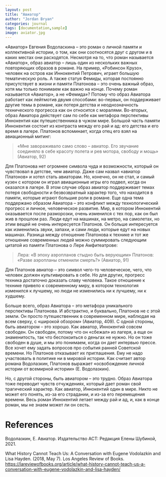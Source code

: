 ```yaml
---
layout: post
title: "Авиатор"
author: "Jordan Bryan"
categories: journal
tags: [documentation,sample]
image: aviator.jpg
---
```


«Авиатор» Евгения Водоласкина – это роман о личной памяти и коллективной истории, о том, как они соотносятся друг с другом и в каких местах они расходятся. Несмотря на то, что роман называется «Авиатор», образ авиатор – лишь один из нескольких важных повторяющих образов в романе. На пример, «Робинсон Крузо», человек на остров как Иннокентий Петрович, играет большую тематическую роль. А также статуя Фемиды, которая постоянно присутствует в жизни и памяти Платонова – это очень важный образ, хотя мы только понимаем как важно на конце.
Почему роман называется «Авиатор», а не «Фемида»? Потому что образ Авиатора работает как лейтмотив двумя способами: во-первых, он поддерживает другие темы в романе, как потеря детства и неоднозначность технического прогресса как он относится с моралями. Во-вторых, образ Авиатора действует сам по себе как метафора перспективы Иннокентия как путешественника в чужом мире.
Большой часть памяти Иннокентия состоит из контраста между его рай и ад: его детства и его время в лагере. Платонов вспоминает, когда отец его взял на авиационный митинг:

> «Мне завораживало само слово – авиатор. Его звучание соединяло в себе красоту полета и рев мотора, свободу и мощь» (Авиатор, 92)

Для Платонова нет огромнее символа чуда и возможности, который он чувствовал в детстве, чем авиатор. Даже сам назвал «авиатор Платонов» и хотел стать авиаторам. Но, конечно, он не стал, и самый кузен с котором он играл авиационные игры его подвел, когда он оказался в лагере. В этом случае образ авиатор поддерживает темах потеря свободности и безвозвратный характер того, что находится в памяти, которые играют большие роли в романе.
Еще одна тема поддержано образом Авиатора – это конфликт между технологический прогресс и личное, человеческое развитие. Мир, в котором Иннокентий оказывается после разморозки, очень изменился с тех пор, как он был жив в прошлом раз. Люди едут на машинах, на метро, на самолетах, но этим вещей не очень интересуется Платонов. Он больше интересуется как изменились звуки, запахи, и сами люди, которые едут на новых машинах. Разница между отношение Платонова к технике и тот же отношение современных людей можно суммировать следующим цитатой из памяти Платонова о Лере Амфитеатрове:

> Лера: «В эпоху аэропланов стыдно быть верующим»
> Платонов: «Разве аэропланы отменили смерть?» (Авиатор, 91)

Для Платонов авиатор – это символ чего-то человеческое, чего, что человек должен культивировать в себе. Но для других, прогресс техника достаточно доказать славу человека. Такое отношение к технике привело к современному миру, в котором технология изменился к лучшему, но люди не изменились ни к лучшему, ни к худшему. 

Больше всего, образ Авиатора – это метафора уникального перспективы Платонова. И абстрактно, и буквально, Платонов не с этой земли. Он просто путешественник в современном мире, наблюдая на всем сверху, с «широкой обзором» (Авиатор, 409). С одной стороны, быть авиатором – это хорошо. Как авиатор, Иннокентий совсем свободен. Он свободен, потому что он «сбежал» из лагеря, а еще он знаменитость, так что беспокоиться о деньгах не нужно. Но он тоже свободен в душе, и мы это понимаем, когда он дает интервью прессе. Все хочет ему задать вопросов про события ранней Советской времени. Но Платонов отказывает их приглашения. Ему не надо участвовать в политике ни в мировой истории. Как считает автор романа Водолазкин, Платонов выражает «освобождение личной истории от всемирной истории» (Е. Водолазкин).

Но, с другой стороны, быть авиатором – это трудно. Образ Авиатора тоже переводит чувств отчуждениях, который дает роман свой трагический характер. Как авиатор, Иннокентий один в мире. Никто не может его понять, из-за его страдании, и из-за его перемещения времени. Весь роман Иннокентий летает между рай и ад, и, как в конце роман, мы не знаем может ли он сесть.


# References

Водолазкин, Е. Авиатор. Издательство АСТ: Редакция Елены Шубиной, 2021.

What History Cannot Teach Us: A Conversation with Eugene Vodolazkin and Lisa Hayden. (2018, May 7). Los Angeles Review of Books. https://lareviewofbooks.org/article/what-history-cannot-teach-us-a-conversation-with-eugene-vodolazkin-and-lisa-hayden/


